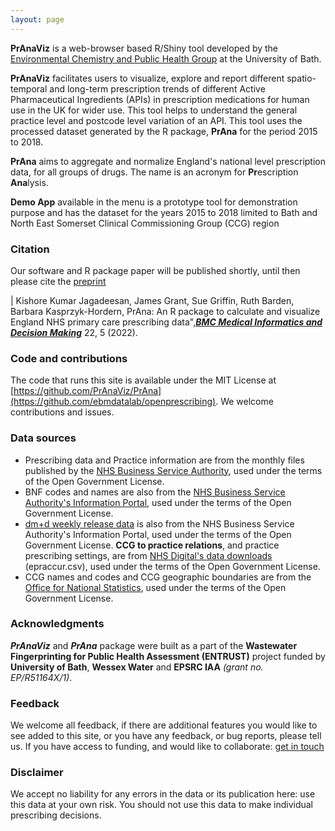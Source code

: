 ```yaml
---
layout: page
---
```


**PrAnaViz** is a web-browser based R/Shiny tool developed by the [Environmental Chemistry and Public Health Group](https://people.bath.ac.uk/bkh20/) at the University of Bath.

**PrAnaViz** facilitates users to visualize, explore and report different spatio-temporal and long-term prescription trends of different Active Pharmaceutical Ingredients (APIs) in prescription medications for human use in the UK for wider use. This tool helps to understand the general practice level and postcode level variation of an API. This tool uses the processed dataset generated by the R package, **PrAna** for the period 2015 to 2018.

**PrAna** aims to aggregate and normalize England's national level prescription data, for all groups of drugs. The name is an acronym for **Pr**escription **Ana**lysis.

**Demo App** available in the menu is a prototype tool for demonstration purpose and has the dataset for the years 2015 to 2018 limited to Bath and North East Somerset Clinical Commissioning Group (CCG) region

### Citation

Our software and R package paper will be published shortly, until then please cite the [preprint](https://www.researchsquare.com/article/rs-499597/v1)

| Kishore Kumar Jagadeesan, James Grant, Sue Griffin, Ruth Barden, Barbara Kasprzyk-Hordern, PrAna: An R package to calculate and visualize England NHS primary care prescribing data",[***BMC Medical Informatics and Decision Making***](https://bmcmedinformdecismak.biomedcentral.com/articles/10.1186/s12911-021-01727-z) 22, 5 (2022).

### Code and contributions

The code that runs this site is available under the MIT License at [https://github.com/PrAnaViz/PrAna](https://github.com/ebmdatalab/openprescribing). We welcome contributions and issues.

### Data sources

-   Prescribing data and Practice information are from the monthly files published by the [NHS Business Service Authority](https://applications.nhsbsa.nhs.uk/infosystems/welcome), used under the terms of the Open Government License.
-   BNF codes and names are also from the [NHS Business Service Authority's Information Portal](https://applications.nhsbsa.nhs.uk/infosystems/welcome), used under the terms of the Open Government License.
-   [dm+d weekly release data](https://isd.digital.nhs.uk/trud3/user/guest/group/0/pack/6) is also from the NHS Business Service Authority's Information Portal, used under the terms of the Open Government License. **CCG to practice relations**, and practice prescribing settings, are from [NHS Digital's data downloads](https://digital.nhs.uk/organisation-data-service/data-downloads) (epraccur.csv), used under the terms of the Open Government License.
-   CCG names and codes and CCG geographic boundaries are from the [Office for National Statistics](https://geoportal.statistics.gov.uk/geoportal/catalog/main/home.page), used under the terms of the Open Government License.

### Acknowledgments

***PrAnaViz*** and ***PrAna*** package were built as a part of the **Wastewater Fingerprinting for Public Health Assessment (ENTRUST)** project funded by **University of Bath**, **Wessex Water** and **EPSRC IAA** *(grant no. EP/R51164X/1)*.

### Feedback

We welcome all feedback, if there are additional features you would like to see added to this site, or you have any feedback, or bug reports, please tell us. If you have access to funding, and would like to collaborate: [get in touch](mailto:kjj28@bath.ac.uk)

### Disclaimer

We accept no liability for any errors in the data or its publication here: use this data at your own risk. You should not use this data to make individual prescribing decisions.
